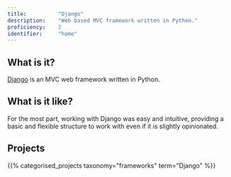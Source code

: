 ```yaml
---
title: 			"Django"
description: 	"Web based MVC framework written in Python."
proficiency:	2
identifier:		"home"
---
```


## What is it?
[Django](https://www.djangoproject.com/) is an MVC web framework written in Python.

## What is it like?
For the most part, working with Django was easy and intuitive, providing a basic and flexible structure to work with even if it is slightly opinionated.

## Projects
{{% categorised_projects taxonomy="frameworks" term="Django" %}}

